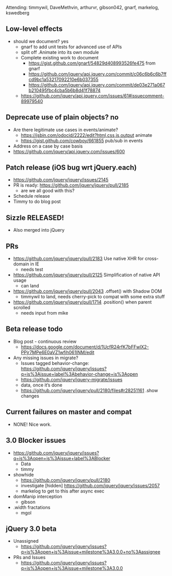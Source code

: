Attending: timmywil, DaveMethvin, arthurvr, gibson042, gnarf, markelog, kswedberg

## Low-level effects 
* should we document? yes
  - gnarf to add unit tests for advanced use of APIs
  - split off .Animate into its own module
  - Complete existing work to document
    * https://gist.github.com/gnarf/54829d408993526fe475 from gnarf
    * https://github.com/jquery/api.jquery.com/commit/c06c6b6c6b7ffcd9bc1a53217092210e6b037355 
    * https://github.com/jquery/api.jquery.com/commit/de03e271a067b210495fbc4cba5b6b8d41f78874 
  - https://github.com/jquery/api.jquery.com/issues/61#issuecomment-89979540 

## Deprecate use of plain objects? no
* Are there legitimate use cases in events/animate?
  - https://jsbin.com/odocid/2222/edit?html,css,js,output animate
  - https://gist.github.com/cowboy/661855 pub/sub in events
* Address on a case by case basis
* https://github.com/jquery/api.jquery.com/issues/600	

## Patch release (iOS bug wrt jQuery.each)
* https://github.com/jquery/jquery/issues/2145 
* PR is ready: https://github.com/jquery/jquery/pull/2185 
  - are we all good with this?
* Schedule release
* Timmy to do blog post

## Sizzle RELEASED!
* Also merged into jQuery

## PRs
* https://github.com/jquery/jquery/pull/2183 Use native XHR for cross-domain in IE
  - needs test
* https://github.com/jquery/jquery/pull/2125 Simplification of native API usage
  - can land
* https://github.com/jquery/jquery/pull/2043 .offset() with Shadow DOM
  - timmywil to land, needs cherry-pick to compat with some extra stuff
* https://github.com/jquery/jquery/pull/1714 .position() when parent scrolled
  - needs input from mike

## Beta release todo
* Blog post - continuous review
  - https://docs.google.com/document/d/1UcfR24rfK7bFFwlX2-PPjr7MPe6E0aVZ1wfih061INM/edit 
* Any missing issues in migrate?
  - Issues tagged behavior-change: https://github.com/jquery/jquery/issues?q=is%3Aissue+label%3Abehavior-change+is%3Aopen 
  - https://github.com/jquery/jquery-migrate/issues 
  - data, once it’s done
  - https://github.com/jquery/jquery/pull/2180/files#r28251161 .show changes

## Current failures on master and compat
* NONE! Nice work.

## 3.0 Blocker issues
* https://github.com/jquery/jquery/issues?q=is%3Aopen+is%3Aissue+label%3ABlocker
  - Data
  - timmy
* showhide
  - https://github.com/jquery/jquery/pull/2180
  - investigate [hidden] https://github.com/jquery/jquery/issues/2057
  - markelog to get to this after async exec
* domManip interception
  - gibson
* .width fractations
  - mgol

## jQuery 3.0 beta
* Unassigned 
  - https://github.com/jquery/jquery/issues?q=is%3Aopen+is%3Aissue+milestone%3A3.0.0+no%3Aassignee
* PRs and Issues
  - https://github.com/jquery/jquery/issues?q=is%3Aopen+is%3Aissue+milestone%3A3.0.0
